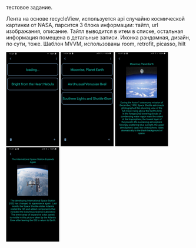 тестовое задание.

Лента на основе recycleView, используется api случайно космической картинки от NASA, парсится 3 блока информации: тайтл, url изображания, описание. Тайтл выводится в итем в списке, остальная информация помещена в детальные записи. Иконка рандомная, дизайн, по сути, тоже. 
Шаблон MVVM, использованы room, retrofit, picasso, hilt

<p align="left">
  <img src="https://github.com/comanch22/ValleyWindAwake/blob/main/Screenshot_20220603-152434_Testovie_list.jpg" width="144" height="256">
  <img src="https://github.com/comanch22/ValleyWindAwake/blob/main/Screenshot_20220603-153659_Testovie_list.jpg" width="144" height="256">
  <img src="https://github.com/comanch22/ValleyWindAwake/blob/main/Screenshot_20220603-153707_Testovie_list.jpg" width="144" height="256">
  <img src="https://github.com/comanch22/ValleyWindAwake/blob/main/Screenshot_20220603-153734_Testovie_list.jpg" width="144" height="256">
</p>
